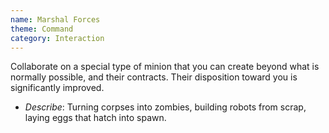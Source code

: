 ```yaml
---
name: Marshal Forces
theme: Command
category: Interaction
---
```


Collaborate on a special type of minion that you can create beyond what is normally possible, and their contracts. Their disposition toward you is significantly improved.

* *Describe*: Turning corpses into zombies, building robots from scrap, laying eggs that hatch into spawn.